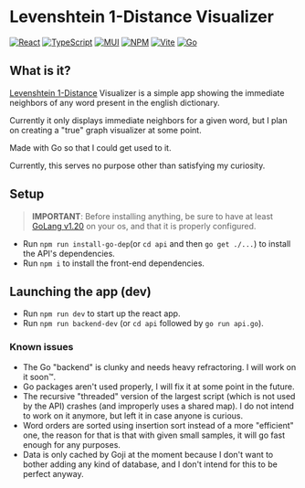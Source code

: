 # Levenshtein 1-Distance Visualizer
 [![React](https://img.shields.io/badge/react-%2320232a.svg?style=for-the-badge&logo=react&logoColor=%2361DAFB)](https://reactjs.org/) [![TypeScript](https://img.shields.io/badge/typescript-%23007ACC.svg?style=for-the-badge&logo=typescript&logoColor=white)](https://www.typescriptlang.org/) [![MUI](https://img.shields.io/badge/MUI-%230081CB.svg?style=for-the-badge&logo=mui&logoColor=white)](https://mui.com) [![NPM](https://img.shields.io/badge/NPM-%23CB3837.svg?style=for-the-badge&logo=npm&logoColor=white)](https://www.npmjs.com/) [![Vite](https://img.shields.io/badge/vite-%23646CFF.svg?style=for-the-badge&logo=vite&logoColor=white)](https://vitejs.dev/) [![Go](https://img.shields.io/badge/go-%2300ADD8.svg?style=for-the-badge&logo=go&logoColor=white)](https://go.dev)

## What is it?

[Levenshtein 1-Distance](https://en.wikipedia.org/wiki/Levenshtein_distance) Visualizer is a simple app showing the immediate neighbors of any word present in the english dictionary.

Currently it only displays immediate neighbors for a given word, but I plan on creating a "true" graph visualizer at some point.

Made with Go so that I could get used to it.

Currently, this serves no purpose other than satisfying my curiosity.

## Setup

> **IMPORTANT**: Before installing anything, be sure to have at least [GoLang v1.20]() on your os, and that it is properly configured.

- Run `npm run install-go-dep`(or `cd api` and then `go get ./...`) to install the API's dependencies.
- Run `npm i` to install the front-end dependencies.

## Launching the app (dev)

- Run `npm run dev` to start up the react app.
- Run `npm run backend-dev` (or `cd api` followed by `go run api.go`).


### Known issues

- The Go "backend" is clunky and needs heavy refractoring. I will work on it soon™.
- Go packages aren't used properly, I will fix it at some point in the future.
- The recursive "threaded" version of the largest script (which is not used by the API) crashes (and improperly uses a shared map). I do not intend to work on it anymore, but left it in case anyone is curious.
- Word orders are sorted using insertion sort instead of a more "efficient" one, the reason for that is that with given small samples, it will go fast enough for any purposes.
- Data is only cached by Goji at the moment because I don't want to bother adding any kind of database, and I don't intend for this to be perfect anyway.
